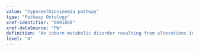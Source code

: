 ```yaml
---
value: "hypermethioninemia pathway"
type: "Pathway Ontology"
xref-identifier: "0001868"
xref-dataSource: "PW"
definition: "An inborn metabolic disorder resulting from alterations in the methionine cycle/metabolic pathway."
level: "4"
---
```

